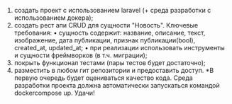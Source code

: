 1) создать проект с использованием laravel (+ среда разработки с использованием
докера);
2) создать рест апи CRUD для сущности "Новость". Ключевые требования:
• сущность содержит: название, описание, текст, изображение, дата
публикации, признак публикации(bool), created_at, updated_at;
• при реализации использовать инструменты и сущности фреймворков (в т.ч.
миграции);
3) покрыть функционал тестами (пары тестов будет достаточно);
4) разместить в любом гит репозитории и предоставить доступ.
*В первую очередь будет оцениваться качество кода.
Среда разработки проекта должна автоматически запускаться командой dockercompose up.
Удачи!